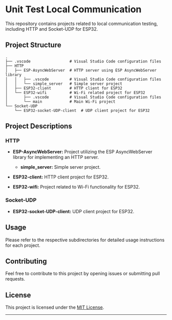# Unit Test Local Communication

This repository contains projects related to local communication testing, including HTTP and Socket-UDP for ESP32.

## Project Structure

```
.
├── .vscode                 # Visual Studio Code configuration files
├── HTTP
│   ├── ESP-AsyncWebServer  # HTTP server using ESP AsyncWebServer library
│   │   ├── .vscode         # Visual Studio Code configuration files
│   │   └── simple_server   # Simple server project
│   ├── ESP32-client        # HTTP client for ESP32
│   └── ESP32-wifi          # Wi-Fi related project for ESP32
│       ├── .vscode         # Visual Studio Code configuration files
│       └── main            # Main Wi-Fi project
└── Socket-UDP
    └── ESP32-socket-UDP-client  # UDP client project for ESP32
```

## Project Descriptions

### HTTP
- **ESP-AsyncWebServer:** Project utilizing the ESP AsyncWebServer library for implementing an HTTP server.
  - **simple_server:** Simple server project.

- **ESP32-client:** HTTP client project for ESP32.

- **ESP32-wifi:** Project related to Wi-Fi functionality for ESP32.

### Socket-UDP
- **ESP32-socket-UDP-client:** UDP client project for ESP32.

## Usage

Please refer to the respective subdirectories for detailed usage instructions for each project.

## Contributing

Feel free to contribute to this project by opening issues or submitting pull requests.

## License

This project is licensed under the [MIT License](LICENSE).

---

